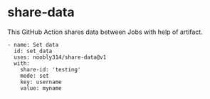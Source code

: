# share-data

This GitHub Action shares data between Jobs with help of artifact.

```
- name: Set data
  id: set_data
  uses: noobly314/share-data@v1
  with:
    share-id: 'testing'
    mode: set
    key: username
    value: myname
```
